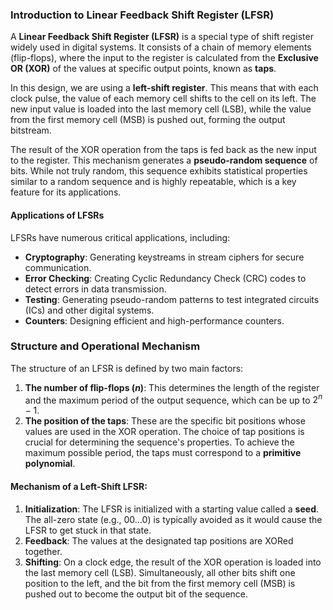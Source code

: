 
### Introduction to Linear Feedback Shift Register (LFSR)

A **Linear Feedback Shift Register (LFSR)** is a special type of shift register widely used in digital systems. It consists of a chain of memory elements (flip-flops), where the input to the register is calculated from the **Exclusive OR (XOR)** of the values at specific output points, known as **taps**.

In this design, we are using a **left-shift register**. This means that with each clock pulse, the value of each memory cell shifts to the cell on its left. The new input value is loaded into the last memory cell (LSB), while the value from the first memory cell (MSB) is pushed out, forming the output bitstream. 

The result of the XOR operation from the taps is fed back as the new input to the register. This mechanism generates a **pseudo-random sequence** of bits. While not truly random, this sequence exhibits statistical properties similar to a random sequence and is highly repeatable, which is a key feature for its applications.

#### Applications of LFSRs

LFSRs have numerous critical applications, including:

* **Cryptography**: Generating keystreams in stream ciphers for secure communication.
* **Error Checking**: Creating Cyclic Redundancy Check (CRC) codes to detect errors in data transmission.
* **Testing**: Generating pseudo-random patterns to test integrated circuits (ICs) and other digital systems.
* **Counters**: Designing efficient and high-performance counters.

### Structure and Operational Mechanism

The structure of an LFSR is defined by two main factors:

1.  **The number of flip-flops ($n$)**: This determines the length of the register and the maximum period of the output sequence, which can be up to $2^n - 1$.
2.  **The position of the taps**: These are the specific bit positions whose values are used in the XOR operation. The choice of tap positions is crucial for determining the sequence's properties. To achieve the maximum possible period, the taps must correspond to a **primitive polynomial**.

#### **Mechanism of a Left-Shift LFSR:**

1.  **Initialization**: The LFSR is initialized with a starting value called a **seed**. The all-zero state (e.g., 00...0) is typically avoided as it would cause the LFSR to get stuck in that state.
2.  **Feedback**: The values at the designated tap positions are XORed together.
3.  **Shifting**: On a clock edge, the result of the XOR operation is loaded into the last memory cell (LSB). Simultaneously, all other bits shift one position to the left, and the bit from the first memory cell (MSB) is pushed out to become the output bit of the sequence.
